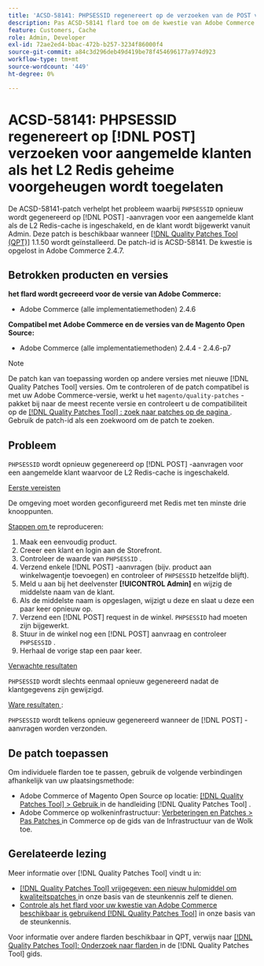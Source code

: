 ```yaml
---
title: 'ACSD-58141: PHPSESSID regenereert op de verzoeken van de POST voor geregistreerde klanten met L2 toegelaten geheime voorgeheugen Redis'
description: Pas ACSD-58141 flard toe om de kwestie van Adobe Commerce te bevestigen waar &grave; PHPSESSID &grave; op de verzoeken van de POST op het gebied van de Storefront voor een het programma geopende klant met L2 Redis toegelaten geheime voorgeheugen regenereert, en de klant wordt bijgewerkt van Admin.
feature: Customers, Cache
role: Admin, Developer
exl-id: 72ae2ed4-bbac-472b-b257-3234f86000f4
source-git-commit: a84c3d296deb49d419be78f454696177a974d923
workflow-type: tm+mt
source-wordcount: '449'
ht-degree: 0%

---
```


# ACSD-58141: PHPSESSID regenereert op [!DNL POST] verzoeken voor aangemelde klanten als het L2 Redis geheime voorgeheugen wordt toegelaten

De ACSD-58141-patch verhelpt het probleem waarbij `PHPSESSID` opnieuw wordt gegenereerd op [!DNL POST] -aanvragen voor een aangemelde klant als de L2 Redis-cache is ingeschakeld, en de klant wordt bijgewerkt vanuit Admin. Deze patch is beschikbaar wanneer [[!DNL Quality Patches Tool (QPT)]](/help/announcements/adobe-commerce-announcements/magento-quality-patches-released-new-tool-to-self-serve-quality-patches.md) 1.1.50 wordt geïnstalleerd. De patch-id is ACSD-58141. De kwestie is opgelost in Adobe Commerce 2.4.7.

## Betrokken producten en versies

**het flard wordt gecreeerd voor de versie van Adobe Commerce:**

* Adobe Commerce (alle implementatiemethoden) 2.4.6

**Compatibel met Adobe Commerce en de versies van de Magento Open Source:**

* Adobe Commerce (alle implementatiemethoden) 2.4.4 - 2.4.6-p7

>[!NOTE]
>
>De patch kan van toepassing worden op andere versies met nieuwe [!DNL Quality Patches Tool] versies. Om te controleren of de patch compatibel is met uw Adobe Commerce-versie, werkt u het `magento/quality-patches` -pakket bij naar de meest recente versie en controleert u de compatibiliteit op de [[!DNL Quality Patches Tool] : zoek naar patches op de pagina ](https://experienceleague.adobe.com/tools/commerce-quality-patches/index.html?lang=nl-NL) . Gebruik de patch-id als een zoekwoord om de patch te zoeken.

## Probleem

`PHPSESSID` wordt opnieuw gegenereerd op [!DNL POST] -aanvragen voor een aangemelde klant waarvoor de L2 Redis-cache is ingeschakeld.

<u> Eerste vereisten </u>

De omgeving moet worden geconfigureerd met Redis met ten minste drie knooppunten.

<u> Stappen om </u> te reproduceren:

1. Maak een eenvoudig product.
1. Creeer een klant en login aan de Storefront.
1. Controleer de waarde van `PHPSESSID` .
1. Verzend enkele [!DNL POST] -aanvragen (bijv. product aan winkelwagentje toevoegen) en controleer of `PHPSESSID` hetzelfde blijft).
1. Meld u aan bij het deelvenster **[!UICONTROL Admin]** en wijzig de middelste naam van de klant.
1. Als de middelste naam is opgeslagen, wijzigt u deze en slaat u deze een paar keer opnieuw op.
1. Verzend een [!DNL POST] request in de winkel. `PHPSESSID` had moeten zijn bijgewerkt.
1. Stuur in de winkel nog een [!DNL POST] aanvraag en controleer `PHPSESSID` .
1. Herhaal de vorige stap een paar keer.

<u> Verwachte resultaten </u>

`PHPSESSID` wordt slechts eenmaal opnieuw gegenereerd nadat de klantgegevens zijn gewijzigd.

<u> Ware resultaten </u>:

`PHPSESSID` wordt telkens opnieuw gegenereerd wanneer de [!DNL POST] -aanvragen worden verzonden.

## De patch toepassen

Om individuele flarden toe te passen, gebruik de volgende verbindingen afhankelijk van uw plaatsingsmethode:

* Adobe Commerce of Magento Open Source op locatie: [[!DNL Quality Patches Tool]  > Gebruik ](https://experienceleague.adobe.com/docs/commerce-operations/tools/quality-patches-tool/usage.html?lang=nl-NL) in de handleiding [!DNL Quality Patches Tool] .
* Adobe Commerce op wolkeninfrastructuur: [ Verbeteringen en Patches > Pas Patches ](https://experienceleague.adobe.com/docs/commerce-cloud-service/user-guide/develop/upgrade/apply-patches.html?lang=nl-NL) in Commerce op de gids van de Infrastructuur van de Wolk toe.

## Gerelateerde lezing

Meer informatie over [!DNL Quality Patches Tool] vindt u in:

* [[!DNL Quality Patches Tool]  vrijgegeven: een nieuw hulpmiddel om kwaliteitspatches ](/help/announcements/adobe-commerce-announcements/magento-quality-patches-released-new-tool-to-self-serve-quality-patches.md) in onze basis van de steunkennis zelf te dienen.
* [ Controle als het flard voor uw kwestie van Adobe Commerce beschikbaar is gebruikend  [!DNL Quality Patches Tool]](/help/support-tools/patches-available-in-qpt-tool/check-patch-for-magento-issue-with-magento-quality-patches.md) in onze basis van de steunkennis.

Voor informatie over andere flarden beschikbaar in QPT, verwijs naar [[!DNL Quality Patches Tool]: Onderzoek naar flarden ](https://experienceleague.adobe.com/tools/commerce-quality-patches/index.html?lang=nl-NL) in de [!DNL Quality Patches Tool] gids.
